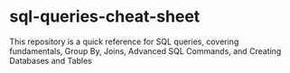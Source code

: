 # sql-queries-cheat-sheet
This repository is a quick reference for SQL queries, covering fundamentals, Group By, Joins, Advanced SQL Commands, and Creating Databases and Tables
